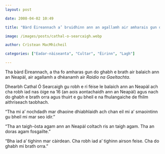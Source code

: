 ```yaml
---
layout: post

date: 2008-04-02 10:49

title: "Bàrd Èireannach a’ bruidhinn ann an agallamh air amharais gun do ghabh e brath air balaich ann an Neapàl"

image: /images/posts/cathal-o-searcaigh.webp

author: Crìstean MacMhìcheil

categories: ["Eadar-nàiseanta", "Cultar", "Èirinn", "Lagh"]

---
```


Tha bàrd Èireannach, a tha fo amharas gun do ghabh e brath air balaich ann an Neapàl, air agallamh a dhèanamh air *Raidio na Gaeltachta*.

Dhearbh Cathal Ó Searcaigh gu robh e ri fèise le balaich ann an Neapàl ach cha robh iad nas òige na 16 (an aois aontachaidh ann an Neapàl) agus nach do ghabh e brath orra agus thuirt e gu bheil e na fhulangaiche de fhilm aithriseach taobhach.

“Tha mi a’ nochdadh mar dhaoine dhiabhlaidh ach chan eil mi a’ smaointinn gu bheil mi mar seo idir.”

“Tha an taigh-òsta agam ann an Neapàl coltach ris an taigh agam. Tha an doras agam fosgailte.”

“Bha iad a’ tighinn mar càirdean. Cha robh iad a’ tighinn airson feise. Cha do ghabh mi brath orra.”
